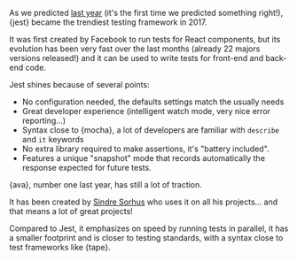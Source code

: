 As we predicted [last year](/2016/en#test-framework) (it's the first time we predicted something right!), {jest} became the trendiest testing framework in 2017.

It was first created by Facebook to run tests for React components, but its evolution has been very fast over the last months (already 22 majors versions released!) and it can be used to write tests for front-end and back-end code.

Jest shines because of several points:

* No configuration needed, the defaults settings match the usually needs
* Great developer experience (intelligent watch mode, very nice error reporting...)
* Syntax close to {mocha}, a lot of developers are familiar with `describe` and `it` keywords
* No extra library required to make assertions, it's "battery included".
* Features a unique "snapshot" mode that records automatically the response expected for future tests.

{ava}, number one last year, has still a lot of traction.

It has been created by [Sindre Sorhus](https://github.com/sindresorhus) who uses it on all his projects... and that means a lot of great projects!

Compared to Jest, it emphasizes on speed by running tests in parallel, it has a smaller footprint and is closer to testing standards, with a syntax close to test frameworks like {tape}.
